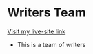  <h1>Writers Team</h1>
 <a href="https://writers-team.netlify.app/">Visit my live-site link </a>
 
 <ul> 
 <li>This is a team of writers </li>
 
 

</ul>
